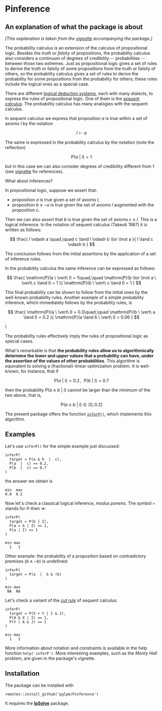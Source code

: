 # Pinference

## An explanation of what the package is about

*[This explanation is taken from the [vignette](https://pglpm.github.io/Pinference/articles/inferP.html) accompanying the package.]*

The probability calculus is an extension of the calculus of propositional logic. Besides the *truth* or *falsity* of propositions, the probability calculus also considers a continuum of degrees of credibility -- probabilities -- between those two extremes. Just as propositional logic gives a set of rules to derive the truth or falsity of some propositions from the truth or falsity of others, so the probability calculus gives a set of rules to derive the probability for some propositions from the probability for others; these rules include the logical ones as a special case.

There are different [logical deduction systems](https://plato.stanford.edu/archives/spr2023/entries/natural-deduction/), each with many dialects, to express the rules of propositional logic. One of them is the [*sequent calculus*](https://encyclopediaofmath.org/wiki/Sequent_calculus). The probability calculus has many analogies with the sequent calculus.

In sequent calculus we express that proposition $a$ is true within a set of axioms $I$ by the notation

$$
I \vdash a
$$

The same is expressed in the probability calculus by the notation (note the reflection)

$$
\mathrm{P}(a \ \vert\  I) = 1
$$

but in this case we can also consider degrees of credibility different from $1$ (see [vignette](https://pglpm.github.io/Pinference/articles/inferP.html) for references).

    

What about inferences?

In propositional logic, suppose we assert that:

- proposition $a$ is true given a set of axioms $I$,
- proposition $b \lor \lnot a$ is true given the set of axioms $I$ augmented with the proposition $c$.

Then we can also assert that $b$ is true given the set of axioms $c \land I$. This is a logical inference. In the notation of sequent calculus (Takeuti 1987) it is written as follows:

$$
\frac{
I \vdash a \quad,\quad c \land I \vdash b \lor \lnot a
}{
I \land c \vdash b
}
$$

The conclusion follows from the initial assertions by the application of a set of inference rules.

In the probability calculus the same inference can be expressed as follows:

$$
\frac{
\mathrm{P}(a \ \vert\  I) = 1\quad,\quad \mathrm{P}(b \lor \lnot a \ \vert\  c \land I) = 1
}{
\mathrm{P}(b \ \vert\  c \land I) = 1
}
$$

This final probability can be shown to follow from the initial ones by the well-known probability rules. Another example of a simple probability inference, which immediately follows by the probability rules, is

$$
\frac{
\mathrm{P}(a \ \vert\  I) = 0.3\quad,\quad \mathrm{P}(b \ \vert\  a \land I) = 0.2
}{
\mathrm{P}(a \land b \ \vert\  I) = 0.06
}
$$

\

The probability rules effectively imply the rules of propositional logic as special cases.

What's remarkable is that **the probability rules allow us to algorithmically determine the *lower* and *upper* values that a probability can have, under the assertion of the values of other probabilities**. This algorithm is equivalent to solving a (fractional)-linear optimization problem. It is well-known, for instance, that if

$$
\mathrm{P}(a \ \vert\  I) = 0.2\,,\enspace
\mathrm{P}(b \ \vert\  I) = 0.7
$$

then the probability $\mathrm{P}(a \land b \ \vert\  I)$ cannot be larger than the minimum of the two above, that is,

$$
\mathrm{P}(a \land b \ \vert\  I) \in [0, 0.2]
$$

The present package offers the function [`inferP()`](https://pglpm.github.io/Pinference/reference/inferP.html), which implements this algorithm.

## Examples

Let's use `inferP()` for the simple example just discussed:

```
inferP(
  target = P(a & b  |  c),
  P(a  |  c) == 0.2,
  P(b  |  c) == 0.7
)
```
the answer we obtain is
```
min  max
0.0  0.2
```

Now let's check a classical logical inference, *modus ponens*. The symbol ` > ` stands for if-then $\Rightarrow$:
```
inferP(
  target = P(b | I),
  P(a > b | I) == 1,
  P(a | I) == 1
)

min max 
  1   1 
```


Other example: the probability of a proposition based on contradictory premises ($b \land \lnot b$) is undefined:
```
inferP(
  target = P(a  |  b & !b)
)

min max
 NA  NA
```


Let's check a variant of the [*cut rule*](https://ncatlab.org/nlab/show/cut+rule) of sequent calculus:
```
inferP(
  target = P(X + Y | I & J),
  P(A & X | I) == 1,
  P(Y | A & J) == 1
)

min max 
  1   1 
```


More information about notation and constraints is available in the help function `help('inferP')`. More interesting examples, such as the *Monty Hall* problem, are given in the package's vignette.


## Installation
The package can be installed with
```
remotes::install_github('pglpm/Pinference')
```

It requires the [**lpSolve**](https://cran.r-project.org/package=lpSolve) package.


